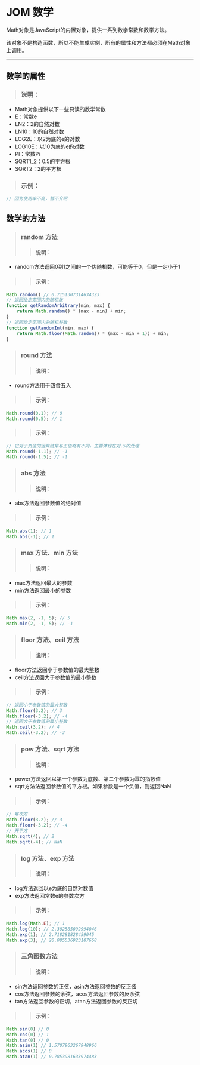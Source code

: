 # JOM 数学
Math对象是JavaScript的内置对象，提供一系列数学常数和数学方法。

该对象不是构造函数，所以不能生成实例，所有的属性和方法都必须在Math对象上调用。
***

## 数学的属性
> ### 说明：
* Math对象提供以下一些只读的数学常数
* E：常数e
* LN2：2的自然对数
* LN10：10的自然对数
* LOG2E：以2为底的e的对数
* LOG10E：以10为底的e的对数
* PI：常数Pi
* SQRT1_2：0.5的平方根
* SQRT2：2的平方根

> ### 示例：
```javascript
// 因为使用率不高，暂不介绍
```

## 数学的方法
> ### random 方法
>> #### 说明：
* random方法返回0到1之间的一个伪随机数，可能等于0，但是一定小于1

>> #### 示例：
```javascript
Math.random() // 0.7151307314634323
// 返回给定范围内的随机数
function getRandomArbitrary(min, max) {
    return Math.random() * (max - min) + min;
}
// 返回给定范围内的随机整数
function getRandomInt(min, max) {
    return Math.floor(Math.random() * (max - min + 1)) + min;
}
```

> ### round 方法
>> #### 说明：
* round方法用于四舍五入

>> #### 示例：
```javascript
Math.round(0.1); // 0
Math.round(0.5); // 1
```

>> #### 示例：
```javascript
// 它对于负值的运算结果与正值略有不同，主要体现在对.5的处理
Math.round(-1.1); // -1
Math.round(-1.5); // -1
```

> ### abs 方法
>> #### 说明：
* abs方法返回参数值的绝对值

>> #### 示例：
```javascript
Math.abs(1); // 1
Math.abs(-1); // 1
```

> ### max 方法、min 方法
>> #### 说明：
* max方法返回最大的参数
* min方法返回最小的参数

>> #### 示例：
```javascript
Math.max(2, -1, 5); // 5
Math.min(2, -1, 5); // -1
```

> ### floor 方法、ceil 方法
>> #### 说明：
* floor方法返回小于参数值的最大整数
* ceil方法返回大于参数值的最小整数

>> #### 示例：
```javascript
// 返回小于参数值的最大整数
Math.floor(3.2); // 3
Math.floor(-3.2); // -4
// 返回大于参数值的最小整数
Math.ceil(3.2); // 4
Math.ceil(-3.2); // -3
```

> ### pow 方法、sqrt 方法
>> #### 说明：
* power方法返回以第一个参数为底数、第二个参数为幂的指数值
* sqrt方法法返回参数值的平方根。如果参数是一个负值，则返回NaN

>> #### 示例：
```javascript
// 幂次方
Math.floor(3.2); // 3
Math.floor(-3.2); // -4
// 开平方
Math.sqrt(4); // 2
Math.sqrt(-4); // NaN
```

> ### log 方法、exp 方法
>> #### 说明：
* log方法返回以e为底的自然对数值
* exp方法返回常数e的参数次方

>> #### 示例：
```javascript
Math.log(Math.E); // 1
Math.log(10); // 2.302585092994046
Math.exp(1); // 2.718281828459045
Math.exp(3); // 20.085536923187668
```

> ### 三角函数方法
>> #### 说明：
* sin方法返回参数的正弦，asin方法返回参数的反正弦
* cos方法返回参数的余弦，acos方法返回参数的反余弦
* tan方法返回参数的正切，atan方法返回参数的反正切

>> #### 示例：
```javascript
Math.sin(0) // 0
Math.cos(0) // 1
Math.tan(0) // 0
Math.asin(1) // 1.5707963267948966
Math.acos(1) // 0
Math.atan(1) // 0.7853981633974483
```



